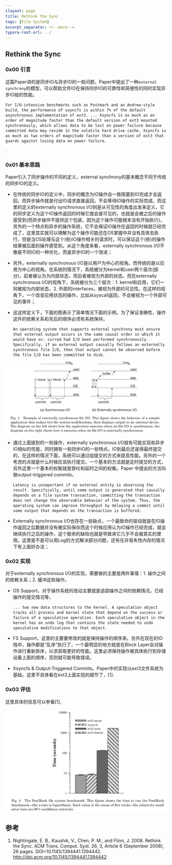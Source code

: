 ```yaml
---
ilayout: page
title: Rethink the Sync
tags: [File System]
excerpt_separator: <!--more-->
typora-root-url: ../
---
```


## Rethink the Sync

### 0x00 引言

  这篇Paper讲的是同步IO与异步IO的一些问题，Paper中提出了一种`external synchrony`的模型，可以帮助文件IO在保持同步IO的可靠性和简便性的同时实现异步IO般的性能。

```
For I/O-intensive benchmarks such as Postmark and an Andrew-style build, the performance of xsyncfs is within 7% of the default asynchronous implementation of ext3. ... Xsyncfs is as much as an order of magnitude faster than the default version of ext3 mounted synchronously, which allows data to be lost on power failure because committed data may reside in the volatile hard drive cache. Xsyncfs is as much as two orders of magnitude faster than a version of ext3 that guards against losing data on power failure.
```

.

### 0x01 基本思路

   Paper引入了同步操作的不同的定义，external synchrony的基本概念不同于传统的同步IO的定义。

* 在传统的同步IO的定义中，同步的概念为IO操作会一致阻塞到IO完成才会返回，而异步操作就是付出IO请求直接返回，不会等待IO操作的实际完成。而这里的定义的externally synchronous I/O则是从可见性的角度出发来定义，它的同步定义为这个IO操作返回的时候它就会是可见的，也就是会被之后的操作感受到(而异步操作不提供这个包装，因为这个操作可能根本没有开始执行)，另外的一个特点和异步的操作系统，它不会保证IO操作在返回的时候就已经完成了，这里其实就可以理解为这个操作可能还在OS掌握中并没有具体去执行，但是当OS处理与这个(些)IO操作相关的请求时，可以保证这个(些)的操作结果被后面的操作感受到。从这个角度来看，externally synchronous I/O不像是不同IO的一种优化，而是异步IO的一个改进；

*  另外，externally synchronous I/O是以用户为中心的视角。而传统的是以应用为中心的视角。在系统的情况下，系统被分为kernel和user两个层次(部分)，前者被认为为内部状态，而后者被视为外部的状态。而在externally synchronous I/O的视角下，系统被分为三个层次：1. kernel和应用，它们一同被视为内部状态，2. 外部的interfaces，被视为外部的可见性。在这样的视角下，一个改变应用状态的操作，比如从syscall返回，不会被视为一个外部可见的事件；

* 这这样定义下，下面的图表示了简单情况下面的示例。为了保证准确性，操作这件的依赖关系和先后的顺序必须有系统保持，

  ```
  An operating system that supports external synchrony must ensure that external output occurs in the same causal order in which it would have oc- curred had I/O been performed synchronously. Specifically, if an external output causally follows an externally synchronous file I/O, then that output cannot be observed before the file I/O has been committed to disk.
  ```

![esync-concept](/assets/img/esync-concept.png)

* 通过上面提到的一些操作，externally synchronous I/O就有可能实现和异步IO相似的性能，同时拥有一些同步IO的一些特点。IO到最后还是得最终提交的，在这样的情况下面，系统可以通过组提交的方式来提高性能。另外的一个考虑的点就是什么时候应该执行提交。一个基本的方法就是定时提交的方式，另外这里一个基本的权衡就是吞吐和延时之间的权衡。Paper 中提出的方法叫做output-triggered commits，

  ```
  Latency is unimportant if no external entity is observing the result. Specifically, until some output is generated that causally depends on a file system transaction, committing the transaction does not change the observable behavior of the system. Thus, the operating system can improve throughput by delaying a commit until some output that depends on the transaction is buffered.
  ```

* Externally synchronous I/O也存在一些缺点，一个最致命的驱动就是在IO操作返回之后数据并没有被实际保存而这个时候应用认为IO操作已经完成，就会继续执行之后的操作，这个致命的缺陷也就是导致来它几乎不会被真实的使用。这里是不是可以用Log的方式解决部分问题，还有在非易失性内存的情况下有上面好办法；

### 0x02 实现

  对于externally synchronous I/O的实现，需要做的主要是两件事情：1. 操作之间的依赖关系；2. 缓冲这些操作。

* OS Support，对于操作系统的改动主要就是追踪操作之间的依赖情况，已经操作的提交情况等，

  ```
  ... two new data structures to the kernel. A speculation object tracks all process and kernel state that depend on the success or failure of a speculative operation. Each speculative object in the kernel has an undo log that contains the state needed to undo speculative modifications to that object. 
  ```

* FS Support，这里的主要要修改的就是保持操作的顺序来。另外在现在的IO栈中，操作都是“乱序”执行了，一个最明显的地方就是在Block Layer会对操作进行重新排序，以求获取更好的性能。这里必须保持操作被具体执行到存储设备上面的顺序，否则就可能导致错误。
* Xsyncfs & Output-Triggered Commits。Paper中的实现以ext3文件系统为基础。这里不具体看在ext3上面实现的细节了，[1].

### 0x03 评估

  这里具体的信息可以参看[1],

 ![esync-perf](/assets/img/esync-perf.png)

## 参考

1. Nightingale, E. B., Kaushik, V., Chen, P. M., and Flinn, J. 2008. Rethink the Sync. ACM Trans. Comput. Syst. 26, 3, Article 6 (September 2008), 26 pages. DOI=10.1145/1394441.1394442. http://doi.acm.org/10.1145/1394441.1394442

